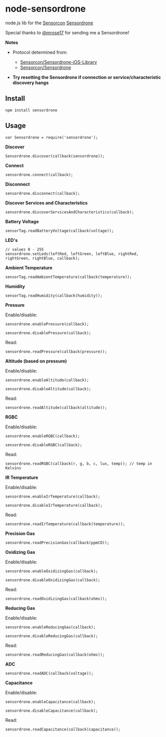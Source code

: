 node-sensordrone
================

node.js lib for the [Sensorcon](http://sensorcon.com) [Sensordrone](http://sensorcon.com/sensordrone-1/)

Special thanks to [@mrose17](https://github.com/mrose17) for sending me a Sensordrone!

__Notes__

  * Protocol determined from:

    * [Sensorcon/Sensordrone-iOS-Library](https://github.com/Sensorcon/Sensordrone-iOS-Library)
    * [Sensorcon/Sensordrone](https://github.com/Sensorcon/Sensordrone)

  * __Try resetting the Sensordrone if connection or service/characteristic discovery hangs__

Install
-------

    npm install sensordrone

Usage
-----

    var Sensordrone = require('sensordrone');

__Discover__

    Sensordrone.discover(callback(sensordrone));

__Connect__

    sensordrone.connect(callback);

__Disconnect__

    sensordrone.disconnect(callback);

__Discover Services and Characteristics__

    sensordrone.discoverServicesAndCharacteristics(callback);

__Battery Voltage__

    sensorTag.readBatteryVoltage(callback(voltage));

__LED's__

    // values 0 - 255
    sensordrone.setLeds(leftRed, leftGreen, leftBlue, rightRed, rightGreen, rightBlue, callback);

__Ambient Temperature__

    sensorTag.readAmbientTemperature(callback(temperature));

__Humidity__

    sensorTag.readHumidity(callback(humidity));

__Pressure__

Enable/disable:

    sensordrone.enablePressure(callback);

    sensordrone.disablePressure(callback);

Read:

    sensordrone.readPressure(callback(pressure));

__Altitude (based on pressure)__

Enable/disable:

    sensordrone.enableAltitude(callback);

    sensordrone.disableAltitude(callback);

Read:

    sensordrone.readAltitude(callback(altitude));

__RGBC__

Enable/disable:

    sensordrone.enableRGBC(callback);

    sensordrone.disableRGBC(callback);

Read:

    sensordrone.readRGBC(callback(r, g, b, c, lux, temp)); // temp in Kelvins

__IR Temperature__

Enable/disable:

    sensordrone.enableIrTemperature(callback);

    sensordrone.disableIrTemperature(callback);

Read:

    sensordrone.readIrTemperature(callback(temperature));

__Precision Gas__

    sensordrone.readPrecisionGas(callback(ppmCO));

__Oxidizing Gas__

Enable/disable:

    sensordrone.enableOxidizingGas(callback);

    sensordrone.disableOxidizingGas(callback);

Read:

    sensordrone.readOxidizingGas(callback(ohms));

__Reducing Gas__

Enable/disable:

    sensordrone.enableReducingGas(callback);

    sensordrone.disableReducingGas(callback);

Read:

    sensordrone.readReducingGas(callback(ohms));

__ADC__

    sensordrone.readADC(callback(voltage));

__Capacitance__

Enable/disable:

    sensordrone.enableCapacitance(callback);

    sensordrone.disableCapacitance(callback);

Read:

    sensordrone.readCapacitance(callback(capacitance));
